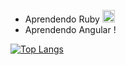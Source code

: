 - Aprendendo Ruby <a href="https://www.ruby-lang.org"><img class="emojidex-emoji" src="https://cdn.emojidex.com/emoji/seal/Ruby.png" emoji-code="Ruby" alt="Ruby" style="width: 20px; height: 20px;" /></a>
- Aprendendo Angular !


[![Top Langs](https://github-readme-stats.vercel.app/api/top-langs/?username=brunobispo12&layout=donut)](https://github.com/brunobispo12/github-readme-stats)
